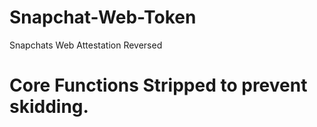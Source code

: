 # Snapchat-Web-Token
Snapchats Web Attestation Reversed

# Core Functions Stripped to prevent skidding.
